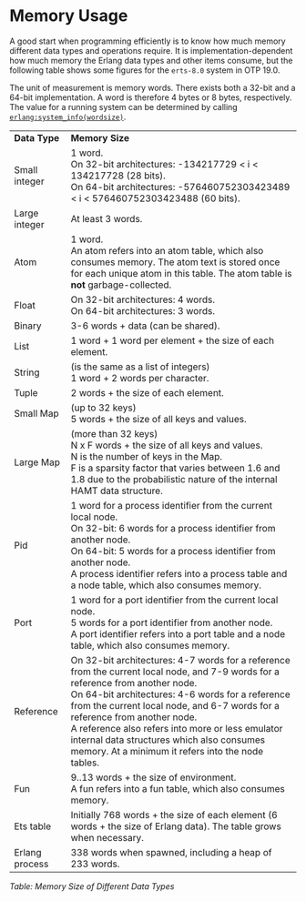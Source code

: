 <!--
%CopyrightBegin%

Copyright Ericsson AB 2023-2024. All Rights Reserved.

Licensed under the Apache License, Version 2.0 (the "License");
you may not use this file except in compliance with the License.
You may obtain a copy of the License at

    http://www.apache.org/licenses/LICENSE-2.0

Unless required by applicable law or agreed to in writing, software
distributed under the License is distributed on an "AS IS" BASIS,
WITHOUT WARRANTIES OR CONDITIONS OF ANY KIND, either express or implied.
See the License for the specific language governing permissions and
limitations under the License.

%CopyrightEnd%
-->
# Memory Usage

A good start when programming efficiently is to know how much memory different
data types and operations require. It is implementation-dependent how much
memory the Erlang data types and other items consume, but the following table
shows some figures for the `erts-8.0` system in OTP 19.0.

The unit of measurement is memory words. There exists both a 32-bit and a 64-bit
implementation. A word is therefore 4 bytes or 8 bytes, respectively. The value
for a running system can be determined by calling
[`erlang:system_info(wordsize)`](`m:erlang#system_info_wordsize`).


<table class="doc-table">
<tr>
  <td align="left" valign="middle"><strong>Data Type</strong></td>
  <td align="left" valign="middle"><strong>Memory Size</strong></td>
</tr>
<tr>
   <td align="left" valign="middle">Small integer</td>
   <td align="left" valign="middle">1 word.<br>
   On 32-bit architectures: -134217729 &lt; i &lt; 134217728
   (28 bits).<br>
   On 64-bit architectures: -576460752303423489 &lt; i &lt;
   576460752303423488 (60 bits).</td>
</tr>
<tr>
   <td align="left" valign="middle">Large integer</td>
   <td align="left" valign="middle">At least 3 words.</td>
</tr>
<tr>
   <td align="left" valign="middle">Atom</td>
   <td align="left" valign="middle">1 word.<br>
   An atom refers into an atom table, which also consumes memory.
   The atom text is stored once for each unique atom in this table.
   The atom table is <strong>not</strong> garbage-collected.</td>
</tr>
<tr>
   <td align="left" valign="middle">Float</td>
   <td align="left" valign="middle">On 32-bit architectures: 4 words.<br>
   On 64-bit architectures: 3 words.</td>
</tr>
<tr>
   <td align="left" valign="middle">Binary</td>
   <td align="left" valign="middle">3-6 words + data (can be shared).</td>
</tr>
<tr>
   <td align="left" valign="middle">List</td>
   <td align="left" valign="middle">1 word + 1 word per element + the size of each element.</td>
</tr>
<tr>
   <td align="left" valign="middle">String</td>
   <td align="left" valign="middle">(is the same as a list of integers)<br>
   1 word + 2 words per character.
   </td>
</tr>
<tr>
  <td align="left" valign="middle">Tuple</td>
  <td align="left" valign="middle">2 words + the size of each element.</td>
</tr>
<tr>
  <td align="left" valign="middle">Small Map</td>
  <td align="left" valign="middle">(up to 32 keys)<br>
    5 words + the size of all keys and values.</td>
</tr>
<tr>
  <td align="left" valign="middle">Large Map</td>
  <td align="left" valign="middle">
      (more than 32 keys)<br>
      <span class="code">N</span> x <span class="code">F</span> words + the size of all keys and values.<br>
      <span class="code">N</span> is the number of keys in the Map.<br>
      <span class="code">F</span> is a sparsity factor that varies between 1.6 and 1.8
      due to the probabilistic nature of the internal HAMT data structure.
  </td>
</tr>
<tr>
   <td align="left" valign="middle">Pid</td>
   <td align="left" valign="middle">1 word for a process identifier from the current local node.<br>
   On 32-bit: 6 words for a process identifier from another node.<br>
   On 64-bit: 5 words for a process identifier from another node.<br>
   A process identifier refers into a process table and a node table,
   which also consumes memory.</td>
</tr>
<tr>
   <td align="left" valign="middle">Port</td>
   <td align="left" valign="middle">1 word for a port identifier from the current local node.<br>
   5 words for a port identifier from another node.<br>
   A port identifier refers into a port table and a node table,
   which also consumes memory.</td>
</tr>
<tr>
   <td align="left" valign="middle">Reference</td>
   <td align="left" valign="middle">On 32-bit architectures: 4-7 words for a reference from the
   current local node, and 7-9 words for a reference from another
   node.<br>
   On 64-bit architectures: 4-6 words for a reference from the current
   local node, and 6-7 words for a reference from another node.<br>
   A reference also refers into more or less emulator internal data
   structures which also consumes memory. At a minimum it
   refers into the node tables.</td>
</tr>
<tr>
   <td align="left" valign="middle">Fun</td>
   <td align="left" valign="middle">9..13 words + the size of environment.<br>
   A fun refers into a fun table, which also consumes memory.</td>
</tr>
<tr>
   <td align="left" valign="middle">Ets table</td>
   <td align="left" valign="middle">Initially 768 words + the size of each element (6 words +
   the size of Erlang data). The table grows when necessary.</td>
</tr>
<tr>
   <td align="left" valign="middle">Erlang process</td>
   <td align="left" valign="middle">338 words when spawned, including a heap of 233 words.</td>
</tr>
</table>

_Table: Memory Size of Different Data Types_
